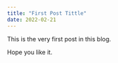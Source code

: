 ```yaml
---
title: "First Post Tittle"
date: 2022-02-21
---
```


This is the very first post in this blog.

Hope you like it.
